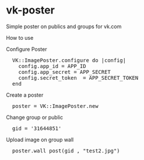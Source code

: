 vk-poster
=========
Simple poster on publics and groups for vk.com

How to use

Configure Poster
<pre>
  VK::ImagePoster.configure do |config|
    config.app_id = APP_ID
    config.app_secret = APP_SECRET
    config.secret_token  = APP_SECRET_TOKEN
  end
</pre>
Create a poster
<pre>  poster = VK::ImagePoster.new</pre>
Change group or public
<pre>  gid = '31644851' </pre>
Upload image on group wall
<pre>  poster.wall_post(gid , "test2.jpg")</pre>
